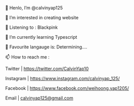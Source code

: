 👋 Henlo, I’m @calvinyap125

👀 I’m interested in creating website

🎵 Listening to : Blackpink

🌱 I’m currently learning Typescript

🌱 Favourite langauge is: Determining....

📫 How to reach me :

Twitter | https://twitter.com/CalvinYap10

Instagram | https://www.instagram.com/calvinyap_125/

Facebook | https://www.facebook.com/weihoong.yap1205/

Email | calvinyap125@gmail.com


<!---
calvinyap125/calvinyap125 is a ✨ special ✨ repository because its `README.md` (this file) appears on your GitHub profile.
You can click the Preview link to take a look at your changes.
--->
